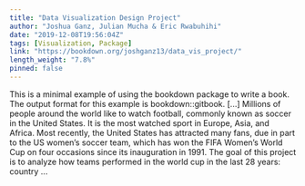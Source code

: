 ```yaml
---
title: "Data Visualization Design Project"
author: "Joshua Ganz, Julian Mucha & Eric Rwabuhihi"
date: "2019-12-08T19:56:04Z"
tags: [Visualization, Package]
link: "https://bookdown.org/joshganz13/data_vis_project/"
length_weight: "7.8%"
pinned: false
---
```


This is a minimal example of using the bookdown package to write a book. The output format for this example is bookdown::gitbook. [...] Millions of people around the world like to watch football, commonly known as soccer in the United States. It is the most watched sport in Europe, Asia, and Africa. Most recently, the United States has attracted many fans, due in part to the US women’s soccer team, which has won the FIFA Women’s World Cup on four occasions since its inauguration in 1991. The goal of this project is to analyze how teams performed in the world cup in the last 28 years: country ...
